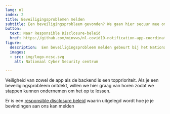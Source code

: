 ```yaml
---
lang: nl
index: 2
title: Beveiligingsproblemen melden
subtitle: Een beveiligingsprobleem gevonden? We gaan hier secuur mee om.
button:
  text: Naar Responsible Disclosure-beleid
  href: https://github.com/minvws/nl-covid19-notification-app-coordination/security/policy
figure:
  description:  Een beveiligingsprobleem melden gebeurt bij het Nationaal Cyber Security Centrum.
  images:
  - src: img/logo-ncsc.svg
    alt: Nationaal Cyber Security centrum

---
```

Veiligheid van zowel de app als de backend is een topprioriteit. Als je een
beveiligingsprobleem ontdekt, willen we hier graag van horen zodat we stappen
kunnen ondernemen om het op te lossen.

Er is een [responsible disclosure beleid](https://en.wikipedia.org/wiki/Responsible_disclosure) waarin uitgelegd wordt hoe je je bevindingen aan ons kan melden
